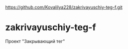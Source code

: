 https://github.com/Kovalilya228/zakrivayuschiy-teg-f.git
# zakrivayuschiy-teg-f
Проект "Закрывающий тег"
